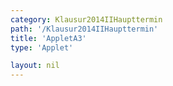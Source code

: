 ```yaml
---
category: Klausur2014IIHaupttermin
path: '/Klausur2014IIHaupttermin'
title: 'AppletA3'
type: 'Applet'

layout: nil
---
```

<link type="text/css" href="https://cdnjs.cloudflare.com/ajax/libs/jsxgraph/0.99.6/jsxgraph.css"><link rel="stylesheet" type="text/css" href="{{ site.jsxurl }}/jsxgraph.css" />
<div id="JXGe5b2d3f2-53e9-4ca0-9a0d-9347c3191ac6" class="jxgbox" style="width:500px; height:500px">
<script type="text/javascript">
    (function() {
	//board
var board = JXG.JSXGraph.initBoard('JXGe5b2d3f2-53e9-4ca0-9a0d-9347c3191ac6', {
                boundingbox: [-1, 95, 13, -10],
                showFullscreen: true, axis: true
                
            });  
           
var f = x => 80 * (Math.pow(0.815, x));

var  Gf = board.create('functiongraph', [f, 0, 14], {withLabel:true, name:'f', label:{fontsize:15}});

var glider = board.create('glider', [2, 50, Gf], {color: 'orange', label:{fontsize:18}});

var coords = board.create('text', [4, 85, function(){
	return 'A( ' + JXG.toFixed(glider.X(), 2) + ', ' + JXG.toFixed(glider.Y(), 0) + ')';
}], {fontsize: 18});

var temp = function()
{
return JXG.toFixed(((80- JXG.toFixed(glider.Y(), 0))/80) * 100, 0);
};

var cooling = board.create('text', [4, 75, function(){
return 'Volumenverlust: '+ temp() + '%';
}], {fontsize: 18});

board.create('text', [-0.5, 85, '2014 HT II/III A3'], {fontsize: 18});

var x_l = board.create('line', [glider, function(){return [glider.X(), 0];}], {color:'gray'});
var y_l = board.create('line', [glider, function(){return [0, glider.Y()];}], {color:'gray'});

})()
  </script>
  </div>

